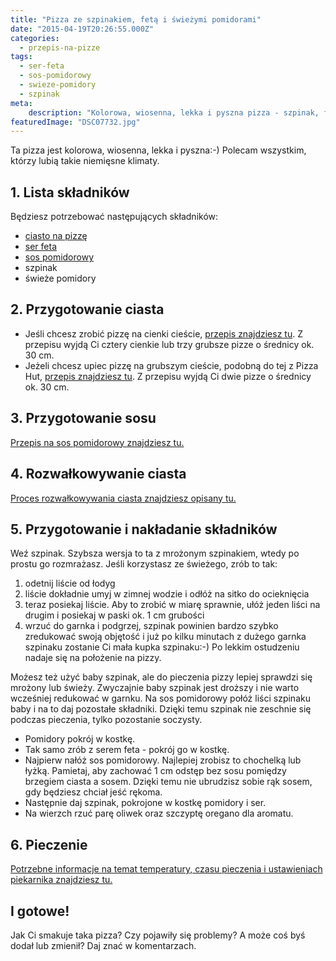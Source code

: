 ```yaml
---
title: "Pizza ze szpinakiem, fetą i świeżymi pomidorami"
date: "2015-04-19T20:26:55.000Z"
categories: 
  - przepis-na-pizze
tags: 
  - ser-feta
  - sos-pomidorowy
  - swieze-pomidory
  - szpinak
meta: 
    description: "Kolorowa, wiosenna, lekka i pyszna pizza - szpinak, feta i świeże pomidory na sosie pomidorowym. Polecam!"
featuredImage: "DSC07732.jpg"
---
```


Ta pizza jest kolorowa, wiosenna, lekka i pyszna:-) Polecam wszystkim, którzy lubią takie niemięsne klimaty.

## 1\. Lista składników

Będziesz potrzebować następujących składników:

- <a title="Przepis na ciasto na pizzę" href="/przepis-na-ciasto-na-pizze/">ciasto na pizzę</a>
- <a title="Jaki ser wybrać do pizzy?" href="/jaki-ser-wybrac-do-pizzy/">ser feta</a>
- <a title="Sos pomidorowy" href="/sos-pomidorowy/">sos pomidorowy</a>
- szpinak
- świeże pomidory

## 2\. Przygotowanie ciasta

- Jeśli chcesz zrobić pizzę na cienki cieście, <a title="Przepis na ciasto na pizzę" href="/przepis-na-ciasto-na-pizze/">przepis znajdziesz tu</a>. Z przepisu wyjdą Ci cztery cienkie lub trzy grubsze pizze o średnicy ok. 30 cm.
- Jeżeli chcesz upiec pizzę na grubszym cieście, podobną do tej z Pizza Hut, <a title="Jak zrobić ciasto na pizzę jak w Pizza Hut?" href="/jak-zrobic-ciasto-na-pizze-jak-w-pizza-hut/">przepis znajdziesz tu</a>. Z przepisu wyjdą Ci dwie pizze o średnicy ok. 30 cm.

## 3\. Przygotowanie sosu

<a title="Sos pomidorowy" href="/sos-pomidorowy/">Przepis na sos pomidorowy znajdziesz tu.</a>

## 4\. Rozwałkowywanie ciasta

<a title="Jak wałkować ciasto do pizzy?" href="/jak-walkowac-ciasto-pizzy/">Proces rozwałkowywania ciasta znajdziesz opisany tu.</a>

## 5\. Przygotowanie i nakładanie składników

Weź szpinak. Szybsza wersja to ta z mrożonym szpinakiem, wtedy po prostu go rozmrażasz. Jeśli korzystasz ze świeżego, zrób to tak:

1. odetnij liście od łodyg
2. liście dokładnie umyj w zimnej wodzie i odłóż na sitko do ocieknięcia
3. teraz posiekaj liście. Aby to zrobić w miarę sprawnie, ułóż jeden liści na drugim i posiekaj w paski ok. 1 cm grubości
4. wrzuć do garnka i podgrzej, szpinak powinien bardzo szybko zredukować swoją objętość i już po kilku minutach z dużego garnka szpinaku zostanie Ci mała kupka szpinaku:-) Po lekkim ostudzeniu nadaje się na położenie na pizzy.

Możesz też użyć baby szpinak, ale do pieczenia pizzy lepiej sprawdzi się mrożony lub świeży. Zwyczajnie baby szpinak jest droższy i nie warto wcześniej redukować w garnku. Na sos pomidorowy połóż liści szpinaku baby i na to daj pozostałe składniki. Dzięki temu szpinak nie zeschnie się podczas pieczenia, tylko pozostanie soczysty.

- Pomidory pokrój w kostkę.
- Tak samo zrób z serem feta - pokrój go w kostkę.
- Najpierw nałóż sos pomidorowy. Najlepiej zrobisz to chochelką lub łyżką. Pamietaj, aby zachować 1 cm odstęp bez sosu pomiędzy brzegiem ciasta a sosem. Dzięki temu nie ubrudzisz sobie rąk sosem, gdy będziesz chciał jeść rękoma.
- Następnie daj szpinak, pokrojone w kostkę pomidory i ser.
- Na wierzch rzuć parę oliwek oraz szczyptę oregano dla aromatu.

## 6\. Pieczenie

<a title="Jak ustawić piekarnik do pieczenia pizzy?" href="/jak-ustawic-piekarnik-pieczenia-pizzy/">Potrzebne informacje na temat temperatury, czasu pieczenia i ustawieniach piekarnika znajdziesz tu.</a>

## I gotowe!

Jak Ci smakuje taka pizza? Czy pojawiły się problemy? A może coś byś dodał lub zmienił? Daj znać w komentarzach.
